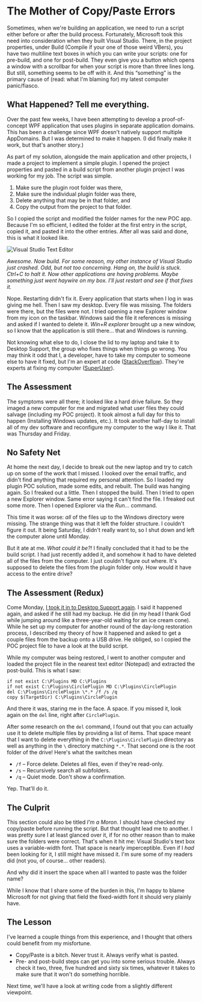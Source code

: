 # The Mother of Copy/Paste Errors

Sometimes, when we're building an application, we need to run a script either before or after the build process. Fortunately, Microsoft took this need into consideration when they built Visual Studio. There, in the project properties, under Build (Compile if your one of those weird VBers), you have two multiline text boxes in which you can write your scripts: one for pre-build, and one for post-build. They even give you a button which opens a window with a scrollbar for when your script is more than three lines long. But still, something seems to be off with it. And this “something” is the primary cause of (read: what I'm blaming for) my latest computer panic/fiasco.

## What Happened? Tell me everything.

Over the past few weeks, I have been attempting to develop a proof-of-concept WPF application that uses plugins in separate application domains. This has been a challenge since WPF doesn't natively support multiple AppDomains. But I was determined to make it happen. (I did finally make it work, but that's another story.)

As part of my solution, alongside the main application and other projects, I made a project to implement a simple plugin. I opened the project properties and pasted in a build script from another plugin project I was working for my job. The script was simple.

1. Make sure the plugin root folder was there,
1. Make sure the individual plugin folder was there,
1. Delete anything that may be in that folder, and
1. Copy the output from the project to that folder.

So I copied the script and modified the folder names for the new POC app. Because I'm so efficient, I edited the folder at the first entry in the script, copied it, and pasted it into the other entries. After all was said and done, this is what it looked like.

![Visual Studio Text Editor]()

*Awesome. Now build. For some reason, my other instance of Visual Studio just crashed. Odd, but not too concerning. Hang on, the build is stuck. Ctrl+C to halt it. Now other applications are having problems. Maybe something just went haywire on my box. I'll just restart and see if that fixes it.*

Nope. Restarting didn't fix it. Every application that starts when I log in was giving me hell. Then I saw my desktop. Every file was missing. The folders were there, but the files were not. I tried opening a new Explorer window from my icon on the taskbar. Windows said the file it references is missing and asked if I wanted to delete it. *Win+R explorer* brought up a new window, so I know that the application is still there... that and Windows is running.

Not knowing what else to do, I close the lid to my laptop and take it to Desktop Support, the group who fixes things when things go wrong. You may think it odd that I, a developer, have to take my computer to someone else to have it fixed, but I'm an expert at code ([StackOverflow](http://stackoverflow.com/)). They're experts at fixing my computer ([SuperUser](http://superuser.com/)).

## The Assessment

The symptoms were all there; it looked like a hard drive failure. So they imaged a new computer for me and migrated what user files they could salvage (including my POC project). It took almost a full day for this to happen (Installing Windows updates, etc.). It took another half-day to install all of my dev software and reconfigure my computer to the way I like it. That was Thursday and Friday.

## No Safety Net

At home the next day, I decide to break out the new laptop and try to catch up on some of the work that I missed. I looked over the email traffic, and didn't find anything that required my personal attention. So I loaded my plugin POC solution, made some edits, and rebuilt. The build was hanging again. So I freaked out a little. Then I stopped the build. Then I tried to open a new Explorer window. Same error saying it can't find the file. I freaked out some more. Then I opened Explorer via the *Run...* command.

This time it was worse: *all* of the files up to the Windows directory were missing. The strange thing was that it left the folder structure. I couldn't figure it out. It being Saturday, I didn't really want to, so I shut down and left the computer alone until Monday.

But it ate at me. *What could it be?!* I finally concluded that it had to be the build script. I had just recently added it, and somehow it had to have deleted all of the files from the computer. I just couldn't figure out where. It's supposed to delete the files from the plugin folder only. How would it have access to the entire drive?

## The Assessment (Redux)

Come Monday, [I took it in to Desktop Support again](https://www.youtube.com/watch?v=6aVzEOjGQBg). I said it happened again, and asked if he still had my backup. He did (in my head I thank God while jumping around like a three-year-old waiting for an ice cream cone). While he set up my computer for another round of the day-long restoration process, I described my theory of how it happened and asked to get a couple files from the backup onto a USB drive. He obliged, so I copied the POC project file to have a look at the build script.

While my computer was being restored, I went to another computer and loaded the project file in the nearest text editor (Notepad) and extracted the post-build. This is what I saw:

```batch
if not exist C:\Plugins MD C:\Plugins
if not exist C:\Plugins\CirclePlugin MD C:\Plugins\CirclePlugin 
del C:\Plugins\CirclePlugin \*.* /f /s /q
copy $(TargetDir) C:\Plugins\CirclePlugin
```

And there it was, staring me in the face. A space. If you missed it, look again on the `del` line, right after `CirclePlugin`.

After some research on the `del` command, I found out that you can actually use it to delete multiple files by providing a list of items. That space meant that I want to delete everything in the `C:\Plugins\CirclePlugin` directory as well as anything in the `\` directory matching `*.*`. That second one is the root folder of the drive! Here's what the switches mean

- `/f` – Force delete. Deletes all files, even if they're read-only.
- `/s` – Recursively search all subfolders.
- `/q` – Quiet mode. Don't show a confirmation.

Yep. That'll do it.

## The Culprit

This section could also be titled *I'm a Moron*. I should have checked my copy/paste before running the script. But that thought lead me to another. I was pretty sure I at least glanced over it, if for no other reason than to make sure the folders were correct. That's when it hit me: Visual Studio's text box uses a variable-width font. That space is nearly imperceptible. Even if I *had* been looking for it, I still might have missed it. I'm sure some of my readers did (not you, of course... other readers).

And why did it insert the space when all I wanted to paste was the folder name?

While I know that I share some of the burden in this, I'm happy to blame Microsoft for not giving that field the fixed-width font it should very plainly have.

## The Lesson

I've learned a couple things from this experience, and I thought that others could benefit from my misfortune.

- Copy/Paste is a bitch. Never trust it. Always verify what is pasted.
- Pre- and post-build steps can get you into some serious trouble. Always check it two, three, five hundred and sixty six times, whatever it takes to make sure that it won't do something horrible.

Next time, we'll have a look at writing code from a slightly different viewpoint.